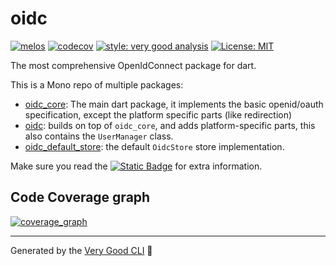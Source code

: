 # oidc


[![melos](https://img.shields.io/badge/maintained%20with-melos-f700ff.svg?style=flat-square)](https://github.com/invertase/melos)
[![codecov](https://codecov.io/github/Bdaya-Dev/oidc/graph/badge.svg?token=HSEDM6I7TH)](https://codecov.io/github/Bdaya-Dev/oidc)
[![style: very good analysis][very_good_analysis_badge]][very_good_analysis_link]
[![License: MIT][license_badge]][license_link]

The most comprehensive OpenIdConnect package for dart.

This is a Mono repo of multiple packages:

 - [oidc_core](packages/oidc_core/README.md):
    The main dart package, it implements the basic openid/oauth specification, except the platform specific parts (like redirection)
 - [oidc](packages/oidc/README.md): builds on top of `oidc_core`, and adds platform-specific parts, this also contains the `UserManager` class.
 - [oidc_default_store](packages/oidc_default_store/README.md): the default `OidcStore` store implementation.

Make sure you read the [![Static Badge](https://img.shields.io/badge/wiki-purple)](https://bdaya-dev.github.io/oidc/) for extra information.

## Code Coverage graph

[![coverage_graph][coverage_graph_svg]](https://app.codecov.io/github/Bdaya-Dev/oidc)

---


Generated by the [Very Good CLI][very_good_cli_link] 🤖

[coverage_graph_svg]: https://codecov.io/github/Bdaya-Dev/oidc/graphs/tree.svg?token=HSEDM6I7TH
[license_badge]: https://img.shields.io/badge/license-MIT-blue.svg
[license_link]: https://opensource.org/licenses/MIT
[very_good_analysis_badge]: https://img.shields.io/badge/style-very_good_analysis-B22C89.svg
[very_good_analysis_link]: https://pub.dev/packages/very_good_analysis
[very_good_cli_link]: https://github.com/VeryGoodOpenSource/very_good_cli
[very_good_ventures_link]: https://verygood.ventures/?utm_source=github&utm_medium=banner&utm_campaign=core
[very_good_ventures_link_dark]: https://verygood.ventures/?utm_source=github&utm_medium=banner&utm_campaign=core#gh-dark-mode-only
[very_good_ventures_link_light]: https://verygood.ventures/?utm_source=github&utm_medium=banner&utm_campaign=core#gh-light-mode-only
